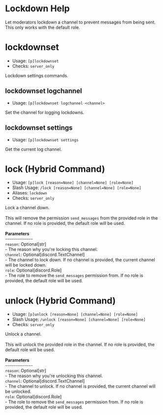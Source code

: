 # Lockdown Help

Let moderators lockdown a channel to prevent messages from being sent.<br/>This only works with the default role.

# lockdownset
 - Usage: `[p]lockdownset`
 - Checks: `server_only`

Lockdown settings commands.

## lockdownset logchannel
 - Usage: `[p]lockdownset logchannel <channel>`

Set the channel for logging lockdowns.

## lockdownset settings
 - Usage: `[p]lockdownset settings`

Get the current log channel.

# lock (Hybrid Command)
 - Usage: `[p]lock [reason=None] [channel=None] [role=None]`
 - Slash Usage: `/lock [reason=None] [channel=None] [role=None]`
 - Aliases: `lockdown`
 - Checks: `server_only`

Lock a channel down.<br/><br/>This will remove the permission `send_messages` from the provided role in the channel. If no role is provided, the default role will be used.<br/><br/>__Parameters__<br/>--------------<br/>``reason``: Optional[str]<br/>    - The reason why you're locking this channel.<br/>``channel``: Optional[discord.TextChannel]<br/>    - The channel to lock down. If no channel is provided, the current channel will be locked down.<br/>``role``: Optional[discord.Role]<br/>    - The role to remove the `send_messages` permission from. If no role is provided, the default role will be used.

# unlock (Hybrid Command)
 - Usage: `[p]unlock [reason=None] [channel=None] [role=None]`
 - Slash Usage: `/unlock [reason=None] [channel=None] [role=None]`
 - Checks: `server_only`

Unlock a channel.<br/><br/>This will unlock the provided role in the channel. If no role is provided, the default role will be used.<br/><br/>__Parameters__<br/>--------------<br/>``reason``: Optional[str]<br/>    - The reason why you're unlocking this channel.<br/>``channel``: Optional[discord.TextChannel]<br/>    - The channel to unlock. If no channel is provided, the current channel will be unlocked.<br/>``role``: Optional[discord.Role]<br/>    - The role to remove the `send_messages` permission from. If no role is provided, the default role will be used.
